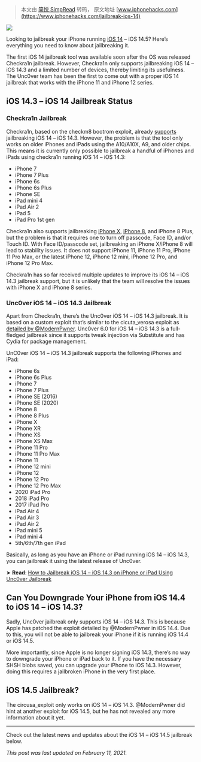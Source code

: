 > 本文由 [简悦 SimpRead](http://ksria.com/simpread/) 转码， 原文地址 [www.iphonehacks.com](https://www.iphonehacks.com/jailbreak-ios-14)

[![](https://www.iphonehacks.com/wp-content/uploads/2021/02/unc0ver-ios-14-jailbreak.jpg)](https://www.iphonehacks.com/wp-content/uploads/2021/02/unc0ver-ios-14-jailbreak.jpg)

Looking to jailbreak your iPhone running [iOS 14](https://www.iphonehacks.com/ios-14) – iOS 14.5? Here’s everything you need to know about jailbreaking it.

The first iOS 14 jailbreak tool was available soon after the OS was released Checkra1n jailbreak. However, Checkra1n only supports jailbreaking iOS 14 – iOS 14.3 and a limited number of devices, thereby limiting its usefulness. The Unc0ver team has been the first to come out with a proper iOS 14 jailbreak that works with the iPhone 11 and iPhone 12 series.

**iOS 14.3 –** **iOS 14 Jailbreak Status**
------------------------------------------

### **Checkra1n Jailbreak**

Checkra1n, based on the checkm8 bootrom exploit, already [supports](https://www.iphonehacks.com/2020/09/how-jailbreak-ios-14-checkra1n-iphone.html) jailbreaking iOS 14 – iOS 14.3. However, the problem is that the tool only works on older iPhones and iPads using the A10/A10X, A9, and older chips. This means it is currently only possible to jailbreak a handful of iPhones and iPads using checkra1n running iOS 14 – iOS 14.3:

*   iPhone 7
*   iPhone 7 Plus
*   iPhone 6s
*   iPhone 6s Plus
*   iPhone SE
*   iPad mini 4
*   iPad Air 2
*   iPad 5
*   iPad Pro 1st gen

Checkra1n also supports jailbreaking [iPhone X](https://www.iphonehacks.com/iphone-x), [iPhone 8](https://www.iphonehacks.com/iphone-8), and iPhone 8 Plus, but the problem is that it requires one to turn off passcode, Face ID, and/or Touch ID. With Face ID/passcode set, jailbreaking an iPhone X/iPhone 8 will lead to stability issues. It does not support iPhone 11, iPhone 11 Pro, iPhone 11 Pro Max, or the latest iPhone 12, iPhone 12 mini, iPhone 12 Pro, and iPhone 12 Pro Max.

Checkra1n has so far received multiple updates to improve its iOS 14 – iOS 14.3 jailbreak support, but it is unlikely that the team will resolve the issues with iPhone X and iPhone 8 series.

### **Unc0ver iOS 14 – iOS 14.3 Jailbreak**

Apart from Checkra1n, there’s the Unc0ver iOS 14 – iOS 14.3 jailbreak. It is based on a custom exploit that’s similar to the cicuta_verosa exploit as [detailed by @ModernPwner](https://www.iphonehacks.com/2021/02/ios-14-3-jailbreak-iphone-12.html). Unc0ver 6.0 for iOS 14 – iOS 14.3 is a full-fledged jailbreak since it supports tweak injection via Substitute and has Cydia for package management.

UnC0ver iOS 14 – iOS 14.3 jailbreak supports the following iPhones and iPad:

*   iPhone 6s
*   iPhone 6s Plus
*   iPhone 7
*   iPhone 7 Plus
*   iPhone SE (2016)
*   iPhone SE (2020)
*   iPhone 8
*   iPhone 8 Plus
*   iPhone X
*   iPhone XR
*   iPhone XS
*   iPhone XS Max
*   iPhone 11 Pro
*   iPhone 11 Pro Max
*   iPhone 11
*   iPhone 12 mini
*   iPhone 12
*   iPhone 12 Pro
*   iPhone 12 Pro Max
*   2020 iPad Pro
*   2018 iPad Pro
*   2017 iPad Pro
*   iPad Air 4
*   iPad Air 3
*   iPad Air 2
*   iPad mini 5
*   iPad mini 4
*   5th/6th/7th gen iPad

Basically, as long as you have an iPhone or iPad running iOS 14 – iOS 14.3, you can jailbreak it using the latest release of Unc0ver.

➤ **Read**: [How to Jailbreak iOS 14 – iOS 14.3 on iPhone or iPad Using Unc0ver Jailbreak](https://www.iphonehacks.com/2021/02/how-jailbreak-ios-14-iphone-unc0ver.html)

**Can You Downgrade Your iPhone from iOS 14.4 to iOS 14 – iOS 14.3?**
---------------------------------------------------------------------

Sadly, Unc0ver jailbreak only supports iOS 14 – iOS 14.3. This is because Apple has patched the exploit detailed by @ModernPwner in iOS 14.4. Due to this, you will not be able to jailbreak your iPhone if it is running iOS 14.4 or iOS 14.5.

More importantly, since Apple is no longer signing iOS 14.3, there’s no way to downgrade your iPhone or iPad back to it. If you have the necessary SHSH blobs saved, you can upgrade your iPhone to iOS 14.3. However, doing this requires a jailbroken iPhone in the very first place.

**iOS 14.5 Jailbreak?**
-----------------------

The circusa_exploit only works on iOS 14 – iOS 14.3. @ModernPwner did hint at another exploit for iOS 14.5, but he has not revealed any more information about it yet.

* * *

Check out the latest news and updates about the iOS 14 – iOS 14.5 jailbreak below.

_This post was last updated on February 11, 2021._